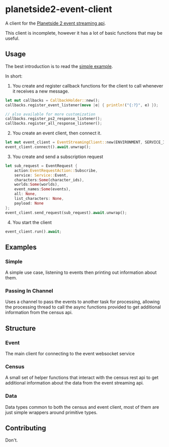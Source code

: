 # planetside2-event-client

A client for the [Planetside 2 event streaming api](http://census.daybreakgames.com/#what-is-websocket).

This client is incomplete, however it has a lot of basic functions that may be useful.

## Usage

The best introduction is to read the [simple example](/examples/simple.rs).

In short:

1. You create and register callback functions for the client to call whenever it receives a new message.
```rust
let mut callbacks = CallbackHolder::new();
callbacks.register_event_listener(move |e| { println!("{:?}", e) });

// also available for more customization
callbacks.register_ps2_response_listener();
callbacks.register_all_response_listener();
```

2. You create an event client, then connect it.
```rust
let mut event_client = EventStreamingClient::new(ENVIRONMENT, SERVICE_ID.to_owned(), callbacks);
event_client.connect().await.unwrap();
```

3. You create and send a subscription request
```rust
let sub_request = EventRequest {
	action:EventRequestAction::Subscribe,
	service: Service::Event,
	characters:Some(character_ids),
	worlds:Some(worlds),
	event_names:Some(events),
	all: None,
	list_characters: None,
	payload: None
};
event_client.send_request(sub_request).await.unwrap();
```

4. You start the client
```rust
event_client.run().await;
```

## Examples

### Simple

A simple use case, listening to events then printing out information about them.

### Passing In Channel

Uses a channel to pass the events to another task for processing, allowing the processing thread to call the async functions provided to get additional information from the census api.

## Structure

### Event

The main client for connecting to the event websocket service

### Census

A small set of helper functions that interact with the census rest api to get additional information about the data from the event streaming api.

### Data

Data types common to both the census and event client, most of them are just simple wrappers around primitive types.

## Contributing

Don't.